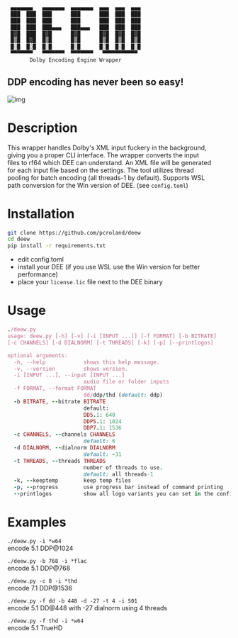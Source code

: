 ```sh
 ▄▄▄▄▄▄▄   ▄▄▄▄▄▄▄  ▄▄▄▄▄▄▄  ▄▄▄  ▄▄▄  ▄▄▄
 ███  ███  ███      ███      ███  ███  ███
 ███  ███  ███      ███      ███  ███  ███
 ███  ███  ███▄▄▄   ███▄▄▄   ███  ███  ███
 █▓█  ███  █▓█      █▓█      █▓█  █▓█  █▓█
 █▒█  █▓█  █▒█      █▒█      █▒█  █▒█  █▒█
 █░█  █░█  █░█      █░█      █░█  █░█  █░█
 ▀▀▀▀▀▀▀   ▀▀▀▀▀▀▀  ▀▀▀▀▀▀▀   ▀▀▀▀▀▀▀▀▀▀▀
       Dolby Encoding Engine Wrapper
```
## DDP encoding has never been so easy!

![img](https://i.kek.sh/6RSDNILEvbb.gif)

# Description
This wrapper handles Dolby's XML input fuckery in the background,\
giving you a proper CLI interface. The wrapper converts the input\
files to rf64 which DEE can understand. An XML file will be generated\
for each input file based on the settings. The tool utilizes thread\
pooling for batch encoding (all threads-1 by default). Supports WSL\
path conversion for the Win version of DEE. (see `config.toml`)

# Installation
```sh
git clone https://github.com/pcroland/deew
cd deew
pip install -r requirements.txt
```
* edit config.toml
* install your DEE (if you use WSL use the Win version for better performance)
* place your `license.lic` file next to the DEE binary

# Usage
```ruby
./deew.py
usage: deew.py [-h] [-v] [-i [INPUT ...]] [-f FORMAT] [-b BITRATE]
[-c CHANNELS] [-d DIALNORM] [-t THREADS] [-k] [-p] [--printlogos]

optional arguments:
  -h, --help            shows this help message.
  -v, --version         shows version.
  -i [INPUT ...], --input [INPUT ...]
                        audio file or folder inputs
  -f FORMAT, --format FORMAT
                        dd/ddp/thd (default: ddp)
  -b BITRATE, --bitrate BITRATE
                        default:
                        DD5.1: 640
                        DDP5.1: 1024
                        DDP7.1: 1536
  -c CHANNELS, --channels CHANNELS
                        default: 6
  -d DIALNORM, --dialnorm DIALNORM
                        default: -31
  -t THREADS, --threads THREADS
                        number of threads to use.
                        default: all threads-1
  -k, --keeptemp        keep temp files
  -p, --progress        use progress bar instead of command printing
  --printlogos          show all logo variants you can set in the config
```
# Examples
`./deew.py -i *w64`\
encode 5.1 DDP@1024

`./deew.py -b 768 -i *flac`\
encode 5.1 DDP@768

`./deew.py -c 8 -i *thd`\
encode 7.1 DDP@1536

`./deew.py -f dd -b 448 -d -27 -t 4 -i S01`\
encode 5.1 DD@448 with -27 dialnorm using 4 threads

`./deew.py -f thd -i *w64`\
encode 5.1 TrueHD